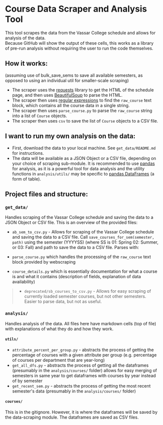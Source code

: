 # Course Data Scraper and Analysis Tool

This tool scrapes the data from the Vassar College schedule and allows for analysis of the data. \
Because GitHub will show the output of these cells, this works as a library of pre-run analysis without requiring the user to run the code themselves.

## How it works:

(assuming use of bulk_save_sems to save all available semesters, as opposed to using an individual util for smaller-scale scraping)

- The scraper uses the [requests](https://pypi.org/project/requests/) library to get the HTML of the schedule page, and then uses [BeautifulSoup](https://pypi.org/project/beautifulsoup4/) to parse the HTML.
- The scraper then uses [regular expressions](https://www.w3schools.com/python/python_regex.asp) to find the `raw_course` text block, which contains all the course data in a single string.
- The scraper then uses `parse_course.py` to parse the `raw_course` string into a list of `Course` objects.
- The scraper then uses `csv` to save the list of `Course` objects to a CSV file.

## I want to run my own analysis on the data:

- First, download the data to your local machine. See `get_data/README.md` for instructions.
- The data will be available as a JSON Object or a CSV file, depending on your choice of scraping sub-module. It is recommended to use [pandas](https://pandas.pydata.org/) for analysis, as it is a powerful tool for data analysis and the utility functions in `analysis/utils/` may be specific to [pandas DataFrames](https://pandas.pydata.org/docs/reference/api/pandas.DataFrame.html) (a form of table).

## Project files and structure:

### `get_data/`

Handles scraping of the Vassar College schedule and saving the data to a JSON Object or CSV file. This is an overview of the provided files:

- `ab_sem_to_csv.py` - Allows for scraping of the Vassar College schedule and saving the data to a CSV file.
  Call `save_courses_for_sem(semester, path)` using the semester (YYYYSS) (where SS is 01: Spring 02: Summer, or 03: Fall) and path to save the data to a CSV file. Parses with:

- `parse_course.py` which handles the processing of the `raw_course` text block provided by webscraping

- `course_details.py` which is essentially documentation for what a course is and what it contains (description of fields, explanation of data availability)

> - `deprecated/sb_courses_to_csv.py` - Allows for easy scraping of currently loaded semester courses, but not other semesters. Easier to parse data, but not as useful.

### `analysis/`

Handles analysis of the data. All files here have markdown cells (top of file) with explanations of what they do and how they work.

#### `utils/`

- `attribute_percent_per_group.py` - abstracts the process of getting the percentage of courses with a given attribute per group (e.g. percentage of courses per department that are year-long)
- `get_all_dfs.py` - abstracts the process of getting all the dataframes (presumably in the `analysis/courses/` folder)
  allows for easy merging of semesters in same year to get dataframes with courses by year instead of by semester
- `get_recent_sem.py` - abstracts the process of getting the most recent semester's data (presumably in the `analysis/courses/` folder)

#### `courses/`

This is in the gitignore. However, it is where the dataframes will be saved by the data-scraping module. The dataframes are saved as CSV files.
